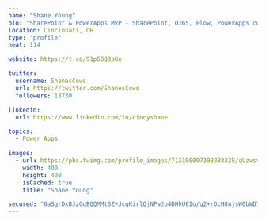 ```yaml
---
name: "Shane Young"
bio: "SharePoint & PowerApps MVP - SharePoint, O365, Flow, PowerApps consulting? @PowerApps911 | Pure Snark? You found it."
location: Cincinnati, OH
type: "profile"
heat: 114

website: https://t.co/91p5BQ3pUe

twitter:
  username: ShanesCows
  url: https://twitter.com/ShanesCows
  followers: 13730

linkedin:
  url: https://www.linkedin.com/in/cincyshane

topics:
  - Power Apps

images:
  - url: https://pbs.twimg.com/profile_images/713100007398883329/qUzvsvQ3_400x400.jpg
    width: 400
    height: 400
    isCached: true
    title: "Shane Young"

secured: "6aSgrDxBJzGqBQQMMtSZ+JcqKirlQjNPw2p4DHkU6Io/q2+rDcH8njsW0bWD7xGqZxGY+lFRc5/7PRIUzfam65N45ZNuY5/HS2FFh3d3kEO9hZd1oXcEKhGZdtO/GLx5dWhVKjryFvDaKN2JsbdJksebRLdG1dccJTBHNJT4hA6G+RRxRIQ4QWWxGtUwR6/1oV0RIWPANkl89HBzQBr700A94ZSiXLrK3pEGfojLEyyc1p2WxCQ3f00rZYJVTcwRMUTYmPi4kl+u7JIaaNlDpgpmgE9MCfHG+t8uEewPCgsu395IlBi5nSxcRmBBykrosv5BTgKvIxXwhqeKKZtXk2+MeJfDtMBCk7WLzKh1Dbie6rIZZ/fm6tDxrJkNOsDvnjkSd+FcZ8SCjf9gTZg0dVVDbIV8SWS2kuaGaRdWKNA=;3F2Tx/5gRRkgZdJGd8OaDg=="
---
```


